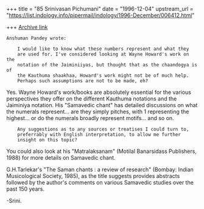 +++
title = "85 Srinivasan Pichumani"
date = "1996-12-04"
upstream_url = "https://list.indology.info/pipermail/indology/1996-December/006412.html"

+++
[Archive link](https://list.indology.info/pipermail/indology/1996-December/006412.html)

	Anshuman Pandey wrote:

        I would like to know what these numbers represent and what they
        are used for. I've considered looking at Wayne Howard's work on the
        notation of the Jaiminiiyas, but thought that as the chaandogya is of
        the Kauthuma shaakhaa, Howard's work might not be of much help. 
        Perhaps such assumptions are not to be made, eh? 

Yes.  Wayne Howard's work/books are absolutely essential for 
the various perspectives they offer on the different Kauthuma
notations and the Jaiminiya notation.  His "Samavedic chant"
has detailed discussions on what the numerals represent... 
are they simply pitches, with 1 representing the highest... 
or do the numerals broadly represent motifs... and so on.

        Any suggestions as to any sources or treatises I could turn to, 
        preferrably with English interpretation, to allow me further 
        insight on this topic?

You could also look at his "Matralaksanam" (Motilal Banarsidass 
Publishers, 1988) for more details on Samavedic chant.

G.H.Tarlekar's "The Saman chants : a review of research" (Bombay:
Indian Musicological Society, 1985), as the title suggests provides 
abstracts followed by the author's comments on various Samavedic 
studies over the past 150 years.

-Srini.




